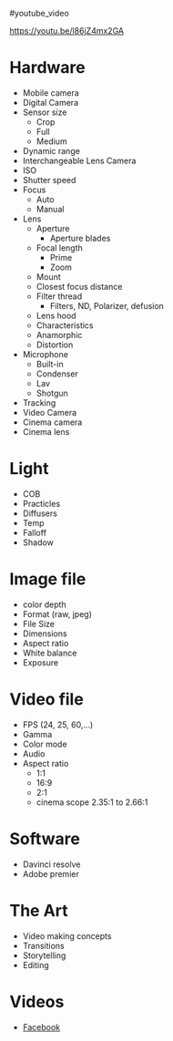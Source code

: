 #youtube_video

https://youtu.be/l86jZ4mx2GA

# Hardware
+ Mobile camera
+ Digital Camera
+ Sensor size
  + Crop
  + Full
  + Medium
+ Dynamic range
+ Interchangeable Lens Camera
+ ISO
+ Shutter speed
+ Focus
  + Auto
  + Manual
+ Lens
  + Aperture
    + Aperture blades
  + Focal length
    + Prime
    + Zoom
  + Mount
  + Closest focus distance
  + Filter thread
    + Filters, ND, Polarizer, defusion
  + Lens hood
  + Characteristics
  + Anamorphic
  + Distortion
+ Microphone
  + Built-in 
  + Condenser
  + Lav
  + Shotgun
+ Tracking
+ Video Camera
+ Cinema camera
+ Cinema lens

# Light
+ COB
+ Practicles
+ Diffusers
+ Temp
+ Falloff
+ Shadow

# Image file 
+ color depth
+ Format (raw, jpeg)
+ File Size
+ Dimensions
+ Aspect ratio
+ White balance
+ Exposure

# Video file
+ FPS (24, 25, 60,...)
+ Gamma
+ Color mode
+ Audio
+ Aspect ratio
  + 1:1
  + 16:9
  + 2:1
  + cinema scope 2.35:1 to 2.66:1

# Software
+ Davinci resolve
+ Adobe premier


# The Art
+ Video making concepts
+ Transitions
+ Storytelling
+ Editing

# Videos
+ [Facebook](https://www.facebook.com/627907956/videos/3483517861978476/)